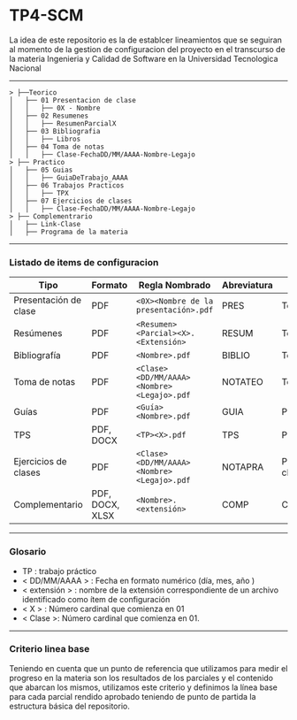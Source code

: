 # TP4-SCM

La idea de este repositorio es la de establcer lineamientos que se seguiran al momento de la gestion de configuracion del proyecto en el transcurso de la materia Ingenieria y Calidad de Software en la Universidad Tecnologica Nacional

---

    > ├──Teorico
    │   ├── 01 Presentacion de clase
    │   │   ├── 0X - Nombre
    │   ├── 02 Resumenes
    │   │   ├── ResumenParcialX
    │   ├── 03 Bibliografia
    │   │   ├── Libros
    │   ├── 04 Toma de notas
    │   │   ├── Clase-FechaDD/MM/AAAA-Nombre-Legajo
    > ├── Practico
    │   ├── 05 Guias
    │   │   ├── GuiaDeTrabajo_AAAA
    │   ├── 06 Trabajos Practicos
    │   │   ├── TPX
    │   ├── 07 Ejercicios de clases
    │   │   ├── Clase-FechaDD/MM/AAAA-Nombre-Legajo
    > ├── Complementrario
    │   ├── Link-Clase
    │   ├── Programa de la materia

----
### Listado de items de configuracion
| Tipo             | Formato          | Regla Nombrado                   | Abreviatura | Ubicación Física          |
|------------------|------------------|----------------------------------|-------------|---------------------------|
| Presentación de clase | PDF          | `<0X><Nombre de la presentación>.pdf` | PRES        | Teórico/Presentación      |
| Resúmenes        | PDF              | `<Resumen><Parcial><X>.<Extensión>`  | RESUM       | Teórico/Resúmenes         |
| Bibliografía     | PDF              | `<Nombre>.pdf`                   | BIBLIO      | Teórico/Bibliografía      |
| Toma de notas    | PDF              | `<Clase><DD/MM/AAAA><Nombre><Legajo>.pdf` | NOTATEO | Teórico/Toma_de_notas    |
| Guías            | PDF              | `<Guía><Nombre>.pdf`             | GUIA        | Práctico/Guías            |
| TPS              | PDF, DOCX        | `<TP><X>.pdf`                    | TPS         | Práctico/TPS              |
| Ejercicios de clases   | PDF              | `<Clase><DD/MM/AAAA><Nombre><Legajo>.pdf` | NOTAPRA | Práctico/Ejercicios de clase    |
| Complementario   | PDF, DOCX, XLSX  | `<Nombre>.<extensión>`           | COMP        | Complementario/           |

---
### Glosario
- TP : trabajo práctico
- < DD/MM/AAAA > : Fecha en formato numérico (día, mes, año )
- < extensión > : nombre de la extensión correspondiente de un archivo identificado como ítem de configuración 
- < X > : Número cardinal que comienza en 01
- < Clase >: Número cardinal que comienza en 01.


----
### Criterio linea base
Teniendo en cuenta que un punto de referencia que utilizamos para medir el progreso en la materia son los resultados de los parciales y el contenido que abarcan los mismos, utilizamos este criterio y definimos la línea base para cada parcial rendido aprobado teniendo de punto de partida la estructura básica del repositorio. 



